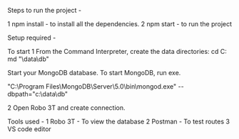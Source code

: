 Steps to run the project - 

1 npm install - to install all the dependencies.
2 npm start - to run the project

Setup required - 

To start 
1 From the Command Interpreter, create the data directories:
cd C:\
md "\data\db"

Start your MongoDB database.
To start MongoDB, run exe.

"C:\Program Files\MongoDB\Server\5.0\bin\mongod.exe" --dbpath="c:\data\db"

2 Open Robo 3T and create connection.


Tools used -
1 Robo 3T - To view the database
2 Postman - To test routes
3 VS code editor 

